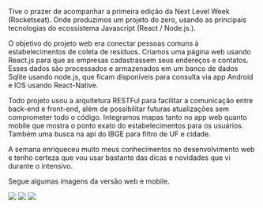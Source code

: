 Tive o prazer de acompanhar a primeira edição da Next Level Week (Rocketseat). Onde produzimos um projeto do zero, usando as principais tecnologias do ecossistema Javascript (React / Node.js.).

O objetivo do projeto web era conectar pessoas comuns à estabelecimentos de coleta de resíduos. Criamos uma página web usando React.js para que as empresas cadastrassem seus endereços e contatos. Esses dados são processados e armazenados em um banco de dados Sqlite usando node.js, que ficam disponíveis para consulta via app Android e IOS usando React-Native.

Todo projeto usou a arquitetura RESTFul para facilitar a comunicação entre back-end e front-end, além de possibilitar futuras atualizações sem comprometer todo o código. Integramos mapas tanto no app web quanto mobile que mostra o ponto exato do estabelecimentos para os usuários. Também uma busca na api do IBGE para filtro de UF e cidade.

A semana enriqueceu muito meus conhecimentos no desenvolvimento web e tenho certeza que vou usar bastante das dicas e novidades que vi durante o intensivo.


Segue algumas imagens da versão web e mobile.



<img src="https://uploaddeimagens.com.br/images/002/703/913/original/WEB_HOME.png?1591982840">
<img src="https://uploaddeimagens.com.br/images/002/703/916/original/Web_Cadastro.png?1591982952">
<img src="https://lh3.googleusercontent.com/7BcSGpnqgmYPMZnY1sV_J1clbySQ_FWAEmSW5T0X02ANCYxxPAOjkW9ZgSdEoi10csSIzI0A-xmp2K6KVLVMivReI4_cxgIXz98esjqP97IK4tkY68yQowM5RUONsbMi2txFi3kwvsVmvi8DAAWlPQr8YRu6swqtlE60OnMqjO4Y_14nuOjnMdZT7WBCc9Ab_JksbTHHXSIKeUdkCstYLWRjGi9bzgbkOEhfRA-OytaPWU-4TEOboV8MMur22oO1d5fZi17nPyVRos6q2a2CjxJ3XlhbtR0WaFNI2BLq6vaXHN0_TGLLBTGVEHb2SwsGpxX_KRlUhOszm3APBCaxWrYL5dUzDNWu1-kTYyQMXe2s8KoE8la2GZ4Mcc-_bZXTyU0Sl3c66B1kbFgzAjZES2hhpbEMGcI-Uc0fwc_BL9_mzGe2m-pJLkPVslC9Z-AiBCdARmm7AKSYn9kKgWjytqwSGatqKl7a5wYoXsRdkTKs85y0lw3D9pio3Llf7ny93HZLe5lh8uRaJnyb9FIOz_gcOM4rB_8xUgUdZ5F4VaXMDAQ4qaA_in7TsDA8uKAk_E_9e53u2aNHORSTkR9rAL7pDHOy0fXILmbEIpXAfWbEfWtEcdHL3-MLFx8VvoBcHtTuaq4_4yAnBYuPbNeIRnL278xCgF4zwL3EsWUVDGdg-t75uuSNgdktAJy9YA=w410-h888-no?authuser=0">

